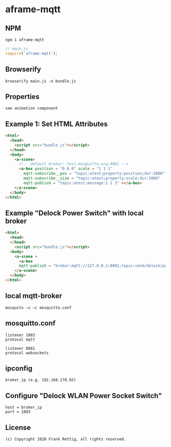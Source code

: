 # aframe-mqtt

## NPM

```
npm i aframe-mqtt
```

```javascript
// main.js
require('aframe-mqtt');
```

## Browserify

```
browserify main.js -o bundle.js
```

## Properties
```
see animation component
```

## Example 1: Set HTML Attributes

```html
<html>
  <head>
	<script src="bundle.js"></script>
  </head>
  <body>
    <a-scene>
      <!-- default broker: test.mosquitto.org:8081 -->
      <a-box position = "0 0 0" scale = "1 1 1"
		mqtt-subscribe__pos = "topic:atest;property:position;dur:2000"
		mqtt-subscribe__size = "topic:atest;property:scale;dur:1000"		
		mqtt-publish = "topic:atest;message:1 2 3" ></a-box>
    </a-scene>
  </body>
</html>
```

## Example "Delock Power Switch" with local broker

```html
<html>
  <head>
  </head>
    <script src="bundle.js"></script>  
  <body>
    <a-scene >
      <a-box 
	  mqtt-publish = "broker:mqtt://127.0.0.1:8081;topic:cmnd/delock/power;message:TOGGLE" ></a-box>  
    </a-scene>
  </body>
</html>
```

## local mqtt-broker

```
mosquito –v –c mosquitto.conf
```

## mosquitto.conf

```
listener 1883
protocol mqtt

listener 8081
protocol websockets
```

## ipconfig

```
broker_ip (e.g. 192.168.178.92)
```

## Configure "Delock WLAN Power Socket Switch"

```
host = broker_ip
port = 1883
```

## License
```
(c) Copyright 2020 Frank Rettig, all rights reserved.
```
